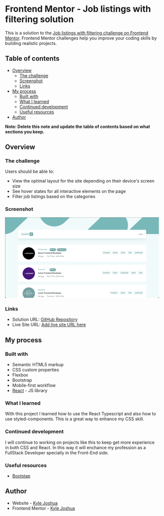# Frontend Mentor - Job listings with filtering solution

This is a solution to the [Job listings with filtering challenge on Frontend Mentor](https://www.frontendmentor.io/challenges/job-listings-with-filtering-ivstIPCt). Frontend Mentor challenges help you improve your coding skills by building realistic projects. 

## Table of contents

- [Overview](#overview)
  - [The challenge](#the-challenge)
  - [Screenshot](#screenshot)
  - [Links](#links)
- [My process](#my-process)
  - [Built with](#built-with)
  - [What I learned](#what-i-learned)
  - [Continued development](#continued-development)
  - [Useful resources](#useful-resources)
- [Author](#author)

**Note: Delete this note and update the table of contents based on what sections you keep.**

## Overview

### The challenge

Users should be able to:

- View the optimal layout for the site depending on their device's screen size
- See hover states for all interactive elements on the page
- Filter job listings based on the categories

### Screenshot

![](https://raw.githubusercontent.com/Kjlove05/Job-listings-with-filtering/main/images/Image.png)

### Links

- Solution URL: [GitHub Repository](https://github.com/Kjlove05/Job-listings-with-filtering)
- Live Site URL: [Add live site URL here](https://your-live-site-url.com)

## My process

### Built with

- Semantic HTML5 markup
- CSS custom properties
- Flexbox
- Bootstrap
- Mobile-first workflow
- [React](https://reactjs.org/) - JS library


### What I learned

With this project I learned how to use the React Typescript and also how to use styled-components. This is a great way to enhance my CSS skill.


### Continued development

I will continue to working on projects like this to keep get more experience in both CSS and React. In this way it will enchance my profession as a FullStack Developer specially in the Front-End side.


### Useful resources

- [Bootstap](https://getbootstrap.com/docs/5.3/getting-started/introduction/) 


## Author

- Website - [Kyle Joshua](https://kyleporfolio.netlify.app/)
- Frontend Mentor - [Kyle Joshua](https://www.frontendmentor.io/home)
